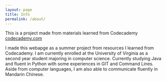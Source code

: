 ```yaml
---
layout: page
title: Info
permalink: /about/
---
```


This is a project made from materials learned from Codecademy [codecademy.com](https://www.codecademy.com/)

I made this webapge as a summer project from resources I learned from Codecademy. I am currently enrolled at the University of Virginia as a second year student majoring in computer science. Currently studying Java and fluent in Python with some experiences in GIT and Command Lines. Aside from computer languages, I am also able to communicate fluently in Mandarin Chinese. 
